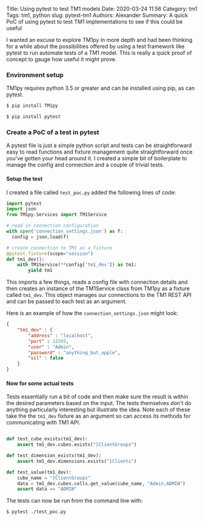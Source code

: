 Title: Using pytest to test TM1 models
Date: 2020-03-24 11:56
Category: tm1
Tags: tm1, python
slug: pytest-tm1
Authors: Alexander
Summary: A quick PoC of using pytest to test TM1 implementations to see if this could be useful 

I wanted an excuse to explore TM1py in more depth and had been thinking for a while about the possibilities offered by using a test framework like pytest to run automate tests of a TM1 model. This is really a quick proof of concept to gauge how useful it might prove. 

### Environment setup

TM1py requires python 3.5 or greater and can be installed using pip, as can pytest. 

```sh
$ pip install TM1py
``` 
```sh
$ pip install pytest
```

### Create a PoC of a test in pytest

A pytest file is just a simple python script and tests can be straightforward easy to read functions and fixture management quite straightforward once you've gotten your head around it. I created a simple bit of boilerplate to manage the config and connection and a couple of trivial tests.

#### Setup the test 

I created a file called ```test_poc.py``` added the following lines of code:

```python
import pytest
import json
from TM1py.Services import TM1Service

# read in connection configuration
with open('connection_settings.json') as f:
  config = json.load(f)

# create connection to TM1 as a fixture
@pytest.fixture(scope="session")
def tm1_dev():
    with TM1Service(**config['tm1_dev']) as tm1:
        yield tm1

``` 

This imports a few things, reads a config file with connection details and then creates an instance of the TM1Service class from TM1py as a fixture called ```tm1_dev```. This object manages our connections to the TM1 REST API and can be passed to each test as an argument.

Here is an example of how the ```connection_settings.json``` might look:

```json
{
    "tm1_dev" : {
        "address" : "localhost",
        "port" : 12345,
        "user" : "Admin",
        "password" : "anything_but_apple",
        "ssl" : false
    }
}

```

#### Now for some actual tests

Tests essentially run a bit of code and then make sure the result is within the desired parameters based on the input. The tests themselves don't do anything particularly interesting but illustrate the idea. Note each of these take the the ```tm1_dev``` fixture as an argument so can access its methods for communicating with TM1 API.

```python

def test_cube_exists(tm1_dev):
    assert tm1_dev.cubes.exists("}ClientGroups")    

def test_dimension_exists(tm1_dev):
    assert tm1_dev.dimensions.exists("}Clients")    

def test_value(tm1_dev):
    cube_name = "}ClientGroups"
    data = tm1_dev.cubes.cells.get_value(cube_name, "Admin,ADMIN")
    assert data == "ADMIN"
```

The tests can now be run from the command line with:

```sh
$ pytest ./test_poc.py
```